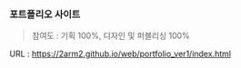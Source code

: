 ### 포트폴리오 사이트

> 참여도 : 기획 100%, 디자인 및 퍼블리싱 100%

URL : https://2arm2.github.io/web/portfolio_ver1/index.html
